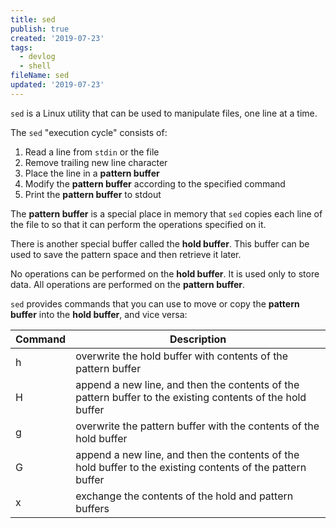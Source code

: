 ```yaml
---
title: sed
publish: true
created: '2019-07-23'
tags:
  - devlog
  - shell
fileName: sed
updated: '2019-07-23'
---
```


`sed` is a Linux utility that can be used to manipulate files, one line at a time.

The `sed` "execution cycle" consists of:
 1. Read a line from `stdin` or the file
 2. Remove trailing new line character
 3. Place the line in a **pattern buffer**
 4. Modify the **pattern buffer** according to the specified command
 5. Print the **pattern buffer** to stdout

The **pattern buffer** is a special place in memory that `sed` copies each line of the file to so that it can perform the operations specified on it.

There is another special buffer called the **hold buffer**. This buffer can be used to save the pattern space and then retrieve it later.

No operations can be performed on the **hold buffer**. It is used only to store data. All operations are performed on the **pattern buffer**.

`sed` provides commands that you can use to move or copy the **pattern buffer** into the **hold buffer**, and vice versa:

| Command | Description |
| ------- | -------- |
| h | overwrite the hold buffer with contents of the pattern buffer |
| H | append a new line, and then the contents of the pattern buffer to the existing contents of the hold buffer |
| g | overwrite the pattern buffer with the contents of the hold buffer |
| G | append a new line, and then the contents of the hold buffer to the existing contents of the pattern buffer |
| x | exchange the contents of the hold and pattern buffers |
